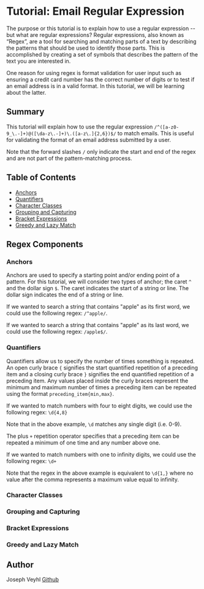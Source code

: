 # Tutorial: Email Regular Expression

The purpose or this tutorial is to explain how to use a regular expression -- but what are regular expressions? Regular expressions, also known as “Regex”, are a tool for searching and matching parts of a text by describing the patterns that should be used to identify those parts. This is accomplished by creating a set of symbols that describes the pattern of the text you are interested in.

One reason for using regex is format validation for user input such as ensuring a credit card number has the correct number of digits or to test if an email address is in a valid format. In this tutorial, we will be learning about the latter.

## Summary

This tutorial will explain how to use the regular expression `/^([a-z0-9_\.-]+)@([\da-z\.-]+)\.([a-z\.]{2,6})$/` to match emails. This is useful for validating the format of an email address submitted by a user.

Note that the forward slashes `/` only indicate the start and end of the regex and are not part of the pattern-matching process.

## Table of Contents

- [Anchors](#anchors)
- [Quantifiers](#quantifiers)
- [Character Classes](#character-classes)
- [Grouping and Capturing](#grouping-and-capturing)
- [Bracket Expressions](#bracket-expressions)
- [Greedy and Lazy Match](#greedy-and-lazy-match)

## Regex Components

### Anchors

Anchors are used to specify a starting point and/or ending point of a pattern. For this tutorial, we will consider two types of anchor; the caret `^` and the dollar sign `$`. The caret indicates the start of a string or line. The dollar sign indicates the end of a string or line.

If we wanted to search a string that contains "apple" as its first word, we could use the following regex: `/^apple/`.

If we wanted to search a string that contains "apple" as its last word, we could use the following regex: `/apple$/`.

### Quantifiers
Quantifiers allow us to specify the number of times something is repeated. An open curly brace ```{``` signifies the start quantified repetition of a preceding item and a closing curly brace ```}``` signifies the end quantified repetition of a preceding item. Any values placed inside the curly braces represent the minimum and maximum number of times a preceding item can be repeated using the format ```preceding_item{min,max}```.

If we wanted to match numbers with four to eight digits, we could use the following regex: ```\d{4,8}``` 

Note that in the above example, ```\d``` matches any single digit (i.e. 0-9).

The plus ```+``` repetition operator specifies that a preceding item can be repeated a minimum of one time and any number above one. 

If we wanted to match numbers with one to infinity digits, we could use the following regex: ```\d+``` 

Note that the regex in the above example is equivalent to ```\d{1,}``` where no value after the comma represents a maximum value equal to infinity.

### Character Classes

### Grouping and Capturing

### Bracket Expressions

### Greedy and Lazy Match

## Author

Joseph Veyhl [Github](https://github.com/jveyhl/jve_regex_tutorial)
